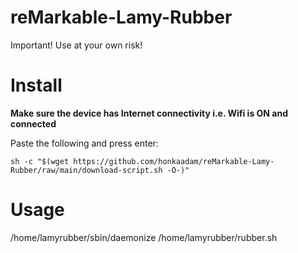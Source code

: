 # reMarkable-Lamy-Rubber

Important!
Use at your own risk!

# Install

**Make sure the device has Internet connectivity i.e. Wifi is ON and connected**

Paste the following and press enter:
```
sh -c "$(wget https://github.com/honkaadam/reMarkable-Lamy-Rubber/raw/main/download-script.sh -O-)"
```

# Usage

/home/lamyrubber/sbin/daemonize /home/lamyrubber/rubber.sh
